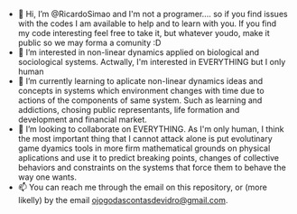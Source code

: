 - 👋 Hi, I’m @RicardoSimao  and I'm not a programer.... so if you find issues with the codes I am available to help and to learn with you. If you find my code interesting feel free to take it, but whatever youdo, make it public so we may forma a comunity :D  
- 👀 I’m interested in non-linear dynamics applied on biological and sociological systems. Actwally, I'm interested in EVERYTHING but I only human
- 🌱 I’m currently learning to aplicate non-linear dynamics ideas and concepts in systems which environment changes with time due to actions of the components of same system. Such as learning and addictions, chosing public representants, life formation and development and financial market. 
- 💞️ I’m looking to collaborate on EVERYTHING. As I'm only human, I think the most important thing that I cannot attack alone is put evolutinary game dyamics tools in more firm mathematical grounds on physical aplications and use it to predict breaking points, changes of collective behaviors and constraints on the systems that force them to behave the way one wants.   
- 📫 You can reach me through the email on this repository, or (more likelly) by the email ojogodascontasdevidro@gmail.com.

<!---
RicardoSimao/RicardoSimao is a ✨ special ✨ repository because its `README.md` (this file) appears on your GitHub profile.
You can click the Preview link to take a look at your changes.
--->
